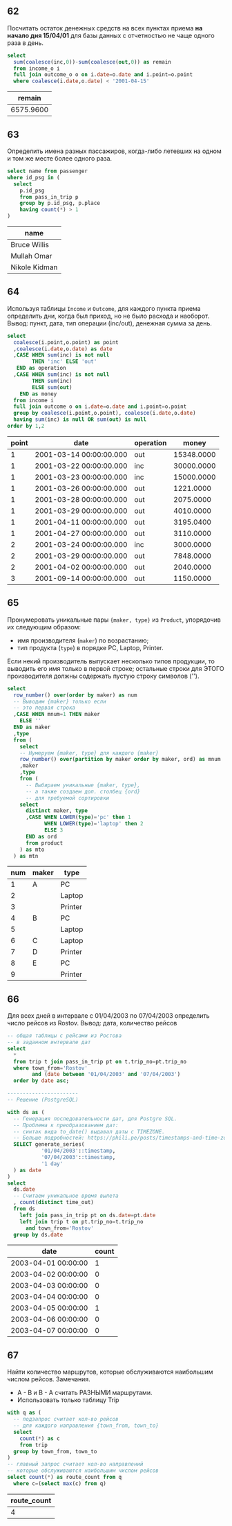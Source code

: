 ## 62

Посчитать остаток денежных средств на всех пунктах приема **на начало дня 15/04/01** для базы данных с отчетностью не чаще одного раза в день.

```sql
select
  sum(coalesce(inc,0))-sum(coalesce(out,0)) as remain
  from income_o i
  full join outcome_o o on i.date=o.date and i.point=o.point
  where coalesce(i.date,o.date) < '2001-04-15'
```

|  remain   |
|-----------|
| 6575.9600 |

## 63

Определить имена разных пассажиров, когда-либо летевших на одном и том же месте более одного раза.

```sql
select name from passenger
where id_psg in (
  select
    p.id_psg
    from pass_in_trip p
    group by p.id_psg, p.place
    having count(*) > 1
)
```

|      name      |
|----------------|
| Bruce Willis   |
| Mullah Omar    |
| Nikole Kidman  |

## 64

Используя таблицы `Income` и `Outcome`, для каждого пункта приема определить дни, когда был приход, но не было расхода и наоборот.
Вывод: пункт, дата, тип операции (inc/out), денежная сумма за день.

```sql
select
  coalesce(i.point,o.point) as point
  ,coalesce(i.date,o.date) as date
  ,CASE WHEN sum(inc) is not null
        THEN 'inc' ELSE 'out'
   END as operation
  ,CASE WHEN sum(inc) is not null
        THEN sum(inc)
        ELSE sum(out)
    END as money
  from income i
  full join outcome o on i.date=o.date and i.point=o.point
  group by coalesce(i.point,o.point), coalesce(i.date,o.date)
  having sum(inc) is null OR sum(out) is null
order by 1,2
```

| point  |          date            | operation  |   money    |
|--------|--------------------------|------------|------------|
|     1  | 2001-03-14 00:00:00.000  | out        | 15348.0000 |
|     1  | 2001-03-22 00:00:00.000  | inc        | 30000.0000 |
|     1  | 2001-03-23 00:00:00.000  | inc        | 15000.0000 |
|     1  | 2001-03-26 00:00:00.000  | out        |  1221.0000 |
|     1  | 2001-03-28 00:00:00.000  | out        |  2075.0000 |
|     1  | 2001-03-29 00:00:00.000  | out        |  4010.0000 |
|     1  | 2001-04-11 00:00:00.000  | out        |  3195.0400 |
|     1  | 2001-04-27 00:00:00.000  | out        |  3110.0000 |
|     2  | 2001-03-24 00:00:00.000  | inc        |  3000.0000 |
|     2  | 2001-03-29 00:00:00.000  | out        |  7848.0000 |
|     2  | 2001-04-02 00:00:00.000  | out        |  2040.0000 |
|     3  | 2001-09-14 00:00:00.000  | out        |  1150.0000 |

## 65

Пронумеровать уникальные пары `{maker, type}` из `Product`, упорядочив их следующим образом:

- имя производителя (`maker`) по возрастанию;
- тип продукта (`type`) в порядке PC, Laptop, Printer.

Если некий производитель выпускает несколько типов продукции, то выводить его имя только в первой строке;
остальные строки для ЭТОГО производителя должны содержать пустую строку символов ('').

```sql
select
  row_number() over(order by maker) as num
  -- Выводим {maker} только если
  -- это первая строка
  ,CASE WHEN mnum=1 THEN maker
    ELSE ''
  END as maker
  ,type
  from (
    select
    -- Нумеруем {maker, type} для каждого {maker}
    row_number() over(partition by maker order by maker, ord) as mnum
    ,maker
    ,type
    from (
      -- Выбираем уникальные {maker, type},
      -- а также создаем доп. столбец {ord}
      -- для требуемой сортировки
    select
      distinct maker, type
      ,CASE WHEN LOWER(type)='pc' then 1
            WHEN LOWER(type)='laptop' then 2
            ELSE 3
      END as ord
      from product
    ) as mto
  ) as mtn
```

| num  | maker  |  type   |
|------|--------|---------|
|   1  | A      | PC      |
|   2  |        | Laptop  |
|   3  |        | Printer |
|   4  | B      | PC      |
|   5  |        | Laptop  |
|   6  | C      | Laptop  |
|   7  | D      | Printer |
|   8  | E      | PC      |
|   9  |        | Printer |

## 66

Для всех дней в интервале с 01/04/2003 по 07/04/2003 определить число рейсов из Rostov.
Вывод: дата, количество рейсов

```sql
-- общая таблицы с рейсами из Ростова
-- в заданном интервале дат
select
  *
  from trip t join pass_in_trip pt on t.trip_no=pt.trip_no
  where town_from='Rostov'
        and (date between '01/04/2003' and '07/04/2003')
  order by date asc;

-----------------------
-- Решение (PostgreSQL)

with ds as (
  -- Генерация последовательности дат, для Postgre SQL.
  -- Проблема к преобразованием дат:
  -- синтак вида to_date() выдавал даты с TIMEZONE.
  -- Больше подробностей: https://phili.pe/posts/timestamps-and-time-zones-in-postgresql/
  SELECT generate_series(
           '01/04/2003'::timestamp,
           '07/04/2003'::timestamp,
           '1 day'
  ) as date
)
select
  ds.date
  -- Считаем уникальное время вылета
  , count(distinct time_out)
  from ds
    left join pass_in_trip pt on ds.date=pt.date
    left join trip t on pt.trip_no=t.trip_no
      and town_from='Rostov'
  group by ds.date
```

|        date          | count |
|----------------------|-------|
| 2003-04-01 00:00:00  |     1 |
| 2003-04-02 00:00:00  |     0 |
| 2003-04-03 00:00:00  |     0 |
| 2003-04-04 00:00:00  |     0 |
| 2003-04-05 00:00:00  |     1 |
| 2003-04-06 00:00:00  |     0 |
| 2003-04-07 00:00:00  |     0 |

## 67

Найти количество маршрутов, которые обслуживаются наибольшим числом рейсов.
Замечания.

- A - B и B - A считать РАЗНЫМИ маршрутами.
- Использовать только таблицу Trip

```sql
with q as (
  -- подзапрос считает кол-во рейсов
  -- для каждого направления {town_from, town_to}
  select
    count(*) as c
    from trip
  group by town_from, town_to
)
-- главный запрос считает кол-во направлений
-- которые обслуживаются наибольшим числом рейсов
select count(*) as route_count from q
  where c=(select max(c) from q)
```

| route_count |
|-------------|
|           4 |
